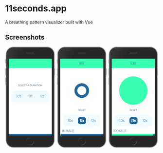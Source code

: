 # 11seconds.app

A breathing pattern visualizer built with Vue

## Screenshots

![Screenshot](/screenshot.png?raw=true)